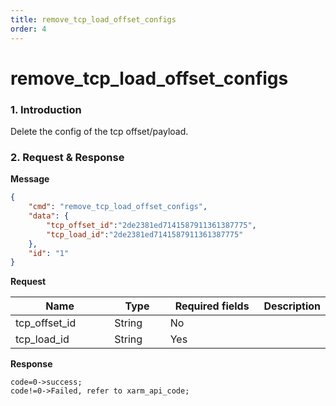 ```yaml
---
title: remove_tcp_load_offset_configs
order: 4
---
```

# remove\_tcp\_load\_offset\_configs
### 1. Introduction
Delete the config of the tcp offset/payload.
### 2. Request & Response
**Message**
```json
{
    "cmd": "remove_tcp_load_offset_configs",
    "data": {
        "tcp_offset_id":"2de2381ed7141587911361387775",
        "tcp_load_id":"2de2381ed7141587911361387775"
    },
    "id": "1"
}
```
**Request**
<table data-full-width="true"><thead><tr><th width="151">Name</th><th width="79">Type</th><th width="146">Required fields</th><th>Description</th></tr></thead><tbody><tr><td>tcp_offset_id</td><td>String</td><td>No</td><td></td></tr><tr><td>tcp_load_id</td><td>String</td><td>Yes</td><td></td></tr></tbody></table>

**Response**
```
code=0->success;
code!=0->Failed, refer to xarm_api_code;
```
